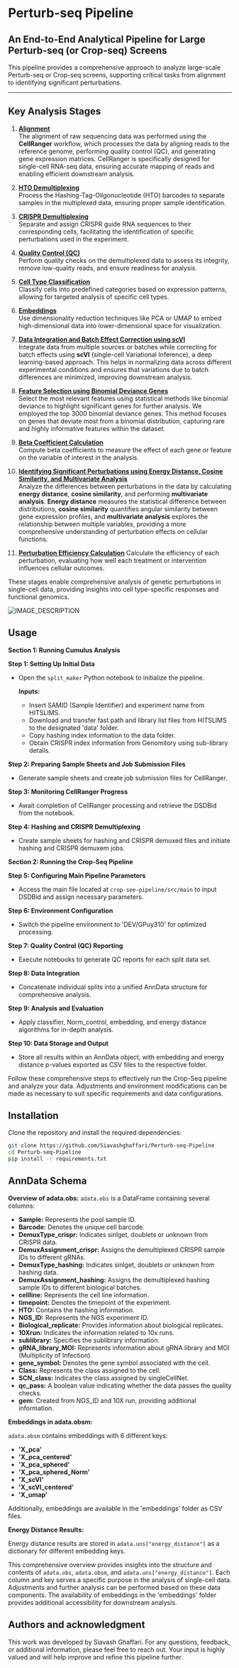 # Perturb-seq Pipeline

## An End-to-End Analytical Pipeline for Large Perturb-seq (or Crop-seq) Screens

This pipeline provides a comprehensive approach to analyze large-scale Perturb-seq or Crop-seq screens, supporting critical tasks from alignment to identifying significant perturbations.

---

## Key Analysis Stages

1. **[Alignment](https://github.com/Siavashghaffari/Perturb-seq-Pipeline/tree/main/Cumulus)**  
   The alignment of raw sequencing data was performed using the **CellRanger** workflow, which processes the data by aligning reads to the reference genome, performing quality control (QC), and generating gene expression matrices. CellRanger is specifically designed for single-cell RNA-seq data, ensuring accurate mapping of reads and enabling efficient downstream analysis.


2. **[HTO Demultiplexing](https://github.com/Siavashghaffari/Perturb-seq-Pipeline/tree/main/Cumulus)**  
   Process the Hashing-Tag-Oligonucleotide (HTO) barcodes to separate samples in the multiplexed data, ensuring proper sample identification.

3. **[CRISPR Demultiplexing](https://github.com/Siavashghaffari/Perturb-seq-Pipeline/tree/main/Cumulus)**  
   Separate and assign CRISPR guide RNA sequences to their corresponding cells, facilitating the identification of specific perturbations used in the experiment.

4. **[Quality Control (QC)](https://github.com/Siavashghaffari/Perturb-seq-Pipeline/tree/main/crop-seq-pipeline%20(QC))**  
   Perform quality checks on the demultiplexed data to assess its integrity, remove low-quality reads, and ensure readiness for analysis.

5. **[Cell Type Classification](https://github.com/Siavashghaffari/Perturb-seq-Pipeline/tree/main/crop-seq-pipeline(post-QC))**  
   Classify cells into predefined categories based on expression patterns, allowing for targeted analysis of specific cell types.

6. **[Embeddings](https://github.com/Siavashghaffari/Perturb-seq-Pipeline/tree/main/crop-seq-pipeline(post-QC))**  
   Use dimensionality reduction techniques like PCA or UMAP to embed high-dimensional data into lower-dimensional space for visualization.

7. **[Data Integration and Batch Effect Correction using scVI](https://github.com/Siavashghaffari/Perturb-seq-Pipeline/tree/main/crop-seq-pipeline(post-QC))**  
   Integrate data from multiple sources or batches while correcting for batch effects using **scVI** (single-cell Variational Inference), a deep learning-based approach. This helps in normalizing data across different experimental conditions and ensures that variations due to batch differences are minimized, improving downstream analysis.

8. **[Feature Selection using Binomial Deviance Genes](https://github.com/Siavashghaffari/Perturb-seq-Pipeline/tree/main/crop-seq-pipeline(post-QC))**  
   Select the most relevant features using statistical methods like binomial deviance to highlight significant genes for further analysis. We employed the top 3000 binomial deviance genes. This method focuses on genes that deviate most from a binomial distribution, capturing rare and highly informative features within the dataset.

9. **[Beta Coefficient Calculation](https://github.com/Siavashghaffari/Perturb-seq-Pipeline/tree/main/crop-seq-pipeline(post-QC))**  
   Compute beta coefficients to measure the effect of each gene or feature on the variable of interest in the analysis.

10. **[Identifying Significant Perturbations using Energy Distance, Cosine Similarity, and Multivariate Analysis](https://github.com/Siavashghaffari/Perturb-seq-Pipeline/tree/main/crop-seq-pipeline(post-QC))**  
   Analyze the differences between perturbations in the data by calculating **energy distance**, **cosine similarity**, and performing **multivariate analysis**. **Energy distance** measures the statistical difference between distributions, **cosine similarity** quantifies angular similarity between gene expression profiles, and **multivariate analysis** explores the relationship between multiple variables, providing a more comprehensive understanding of perturbation effects on cellular functions.


11. **[Perturbation Efficiency Calculation](https://github.com/Siavashghaffari/Perturb-seq-Pipeline/tree/main/crop-seq-pipeline(post-QC))**
   Calculate the efficiency of each perturbation, evaluating how well each treatment or intervention influences cellular outcomes.

These stages enable comprehensive analysis of genetic perturbations in single-cell data, providing insights into cell type-specific responses and functional genomics.

![IMAGE_DESCRIPTION](workflow.png)


## Usage

**Section 1: Running Cumulus Analysis**

**Step 1: Setting Up Initial Data**

- Open the `split_maker` Python notebook to initialize the pipeline.
 
  **Inputs:**
  - Insert SAMID (Sample Identifier) and experiment name from HITSLIMS.
  - Download and transfer fast path and library list files from HITSLIMS to the designated 'data' folder.
  - Copy hashing index information to the data folder.
  - Obtain CRISPR index information from Genomitory using sub-library details.


**Step 2: Preparing Sample Sheets and Job Submission Files**

- Generate sample sheets and create job submission files for CellRanger.

**Step 3: Monitoring CellRanger Progress**

- Await completion of CellRanger processing and retrieve the DSDBid from the notebook.

**Step 4: Hashing and CRISPR Demultiplexing**

- Create sample sheets for hashing and CRISPR demuxed files and initiate hashing and CRISPR demuxem jobs.

**Section 2: Running the Crop-Seq Pipeline**

**Step 5: Configuring Main Pipeline Parameters**

- Access the main file located at `crop-see-pipeline/src/main` to input DSDBid and assign necessary parameters.

**Step 6: Environment Configuration**

- Switch the pipeline environment to 'DEV/GPuy310' for optimized processing.

**Step 7: Quality Control (QC) Reporting**

- Execute notebooks to generate QC reports for each split data set.

**Step 8: Data Integration**

- Concatenate individual splits into a unified AnnData structure for comprehensive analysis.

**Step 9: Analysis and Evaluation**

- Apply classifier, Norm_control, embedding, and energy distance algorithms for in-depth analysis.

**Step 10: Data Storage and Output**

- Store all results within an AnnData object, with embedding and energy distance p-values exported as CSV files to the respective folder.

Follow these comprehensive steps to effectively run the Crop-Seq pipeline and analyze your data. Adjustments and environment modifications can be made as necessary to suit specific requirements and data configurations.


## Installation
Clone the repository and install the required dependencies:
```bash
git clone https://github.com/Siavashghaffari/Perturb-seq-Pipeline
cd Perturb-seq-Pipeline
pip install -r requirements.txt
```


## AnnData Schema

**Overview of adata.obs:**
`adata.obs` is a DataFrame containing several columns:
- **Sample:** Represents the pool sample ID.<br>
- **Barcode:** Denotes the unique cell barcode.
- **DemuxType_crispr:** Indicates sinlget, doublets or unknown from CRISPR data.
- **DemuxAssignment_crispr:** Assigns the demultiplexed CRISPR sample IDs to different gRNAs.
- **DemuxType_hashing:**  Indicates sinlget, doublets or unknown from hashing data.
- **DemuxAssignment_hashing:** Assigns the demultiplexed hashing sample IDs to different biological batches.
- **cellline:** Represents the cell line information.
- **timepoint:** Denotes the timepoint of the experiment.
- **HTO:** Contains the hashing information.
- **NGS_ID:** Represents the NGS experiment ID.
- **Biological_replicate:** Provides information about biological replicates.
- **10Xrun:** Indicates the information related to 10x runs.
- **sublibrary:** Specifies the sublibrary information.
- **gRNA_library_MOI:** Represents information about gRNA library and MOI (Multiplicity of Infection).
- **gene_symbol:** Denotes the gene symbol associated with the cell.
- **Class:** Represents the class assigned to the cell.
- **SCN_class:** Indicates the class assigned by singleCellNet.
- **qc_pass:** A boolean value indicating whether the data passes the quality checks.
- **gem:** Created from NGS_ID and 10X run, providing additional information.

**Embeddings in adata.obsm:**

`adata.obsm` contains embeddings with 6 different keys:

- **'X_pca'**
- **'X_pca_centered'**
- **'X_pca_sphered'**
- **'X_pca_sphered_Norm'**
- **'X_scVI'**
- **'X_scVI_centered'**
- **'X_umap'**

Additionally, embeddings are available in the 'embeddings' folder as CSV files.

**Energy Distance Results:**

Energy distance results are stored in `adata.uns["energy_distance"]` as a dictionary for different embedding keys.

This comprehensive overview provides insights into the structure and contents of `adata.obs`, `adata.obsm`, and `adata.uns["energy_distance"]`. Each column and key serves a specific purpose in the analysis of single-cell data. Adjustments and further analysis can be performed based on these data components. The availability of embeddings in the 'embeddings' folder provides additional accessibility for downstream analysis.


## Authors and acknowledgment
This work was developed by Siavash Ghaffari. For any questions, feedback, or additional information, please feel free to reach out. Your input is highly valued and will help improve and refine this pipeline further.

